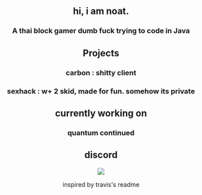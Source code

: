 <div align= center>
  <h2>hi, i am noat.</h2>
  <h3>A thai block gamer dumb fuck trying to code in Java</h3>
  <h2>Projects</h4>
  <h3>carbon : shitty client</h3>
  <h3>sexhack : w+ 2 skid, made for fun. somehow its private</h3>
  <h2>currently working on</h2>
  <h3>quantum continued</h3>
  <h2>discord</h2>
  <img src="https://discord.c99.nl/widget/theme-3/717237995417370624.png"></img>
  
  inspired by travis's readme
